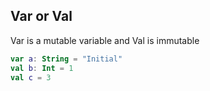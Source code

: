 ## Var or Val
Var is a mutable variable and Val is immutable

~~~~kotlin
var a: String = "Initial"
val b: Int = 1
val c = 3
~~~~~